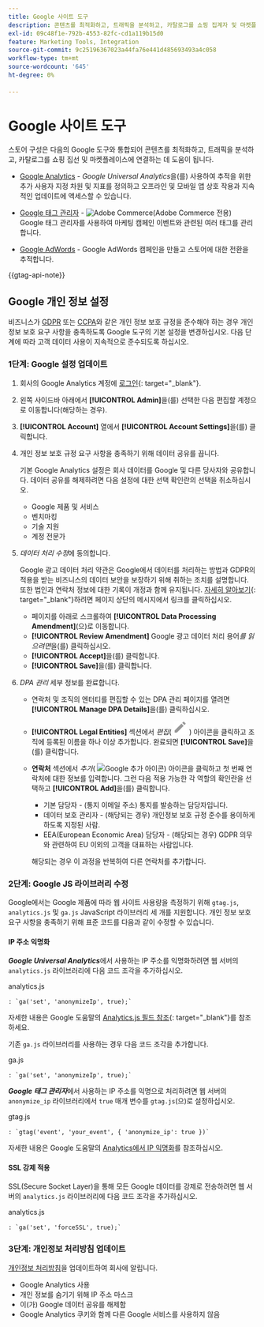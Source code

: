 ```yaml
---
title: Google 사이트 도구
description: 콘텐츠를 최적화하고, 트래픽을 분석하고, 카탈로그를 쇼핑 집계자 및 마켓플레이스에 연결하는 데 사용할 수 있는 Google 도구 통합에 대해 알아봅니다.
exl-id: 09c48f1e-792b-4553-82fc-cd1a119b15d0
feature: Marketing Tools, Integration
source-git-commit: 9c25196367023a44fa76e441d485693493a4c058
workflow-type: tm+mt
source-wordcount: '645'
ht-degree: 0%

---
```


# Google 사이트 도구

스토어 구성은 다음의 Google 도구와 통합되어 콘텐츠를 최적화하고, 트래픽을 분석하고, 카탈로그를 쇼핑 집선 및 마켓플레이스에 연결하는 데 도움이 됩니다.

- [Google Analytics](google-analytics.md) - _Google Universal Analytics_&#x200B;을(를) 사용하여 추적을 위한 추가 사용자 지정 차원 및 지표를 정의하고 오프라인 및 모바일 앱 상호 작용과 지속적인 업데이트에 액세스할 수 있습니다.

- [Google 태그 관리자](google-tag-manager.md) - ![Adobe Commerce](../assets/adobe-logo.svg)(Adobe Commerce 전용) Google 태그 관리자를 사용하여 마케팅 캠페인 이벤트와 관련된 여러 태그를 관리합니다.

- [Google AdWords](google-adwords.md) - Google AdWords 캠페인을 만들고 스토어에 대한 전환을 추적합니다.

{{gtag-api-note}}

## Google 개인 정보 설정

비즈니스가 [GDPR](../getting-started/compliance-gdpr.md) 또는 [CCPA](../getting-started/compliance-ccpa.md)와 같은 개인 정보 보호 규정을 준수해야 하는 경우 개인 정보 보호 요구 사항을 충족하도록 Google 도구의 기본 설정을 변경하십시오. 다음 단계에 따라 고객 데이터 사용이 지속적으로 준수되도록 하십시오.

### 1단계: Google 설정 업데이트

1. 회사의 Google Analytics 계정에 [로그인][1]{: target="_blank"}.

1. 왼쪽 사이드바 아래에서 **[!UICONTROL Admin]**&#x200B;을(를) 선택한 다음 편집할 계정으로 이동합니다(해당하는 경우).

1. **[!UICONTROL Account]** 열에서 **[!UICONTROL Account Settings]**&#x200B;을(를) 클릭합니다.

1. 개인 정보 보호 규정 요구 사항을 충족하기 위해 데이터 공유를 끕니다.

   기본 Google Analytics 설정은 회사 데이터를 Google 및 다른 당사자와 공유합니다. 데이터 공유를 해제하려면 다음 설정에 대한 선택 확인란의 선택을 취소하십시오.

   - Google 제품 및 서비스
   - 벤치마킹
   - 기술 지원
   - 계정 전문가

1. _데이터 처리 수정_&#x200B;에 동의합니다.

   Google 광고 데이터 처리 약관은 Google에서 데이터를 처리하는 방법과 GDPR의 적용을 받는 비즈니스의 데이터 보안을 보장하기 위해 취하는 조치를 설명합니다. 또한 법인과 연락처 정보에 대한 기록이 개정과 함께 유지됩니다. [자세히 알아보기][2]{: target="_blank"}하려면 페이지 상단의 메시지에서 링크를 클릭하십시오.

   - 페이지를 아래로 스크롤하여 **[!UICONTROL Data Processing Amendment]**(으)로 이동합니다.
   - **[!UICONTROL Review Amendment]** Google 광고 데이터 처리 용어&#x200B;_를 읽으려면_&#x200B;을(를) 클릭하십시오.
   - **[!UICONTROL Accept]**&#x200B;을(를) 클릭합니다.
   - **[!UICONTROL Save]**&#x200B;을(를) 클릭합니다.

1. _DPA 관리_ 세부 정보를 완료합니다.

   - 연락처 및 조직의 엔터티를 편집할 수 있는 DPA 관리 페이지를 열려면 **[!UICONTROL Manage DPA Details]**&#x200B;을(를) 클릭하십시오.

   - **[!UICONTROL Legal Entities]** 섹션에서 _편집_( ![Google 편집 아이콘](./assets/google-icon-edit.png) ) 아이콘을 클릭하고 조직에 등록된 이름을 하나 이상 추가합니다. 완료되면 **[!UICONTROL Save]**&#x200B;을(를) 클릭합니다.

   - **연락처** 섹션에서 _추가_( ![Google 추가 아이콘](./assets/google-icon-add.png)) 아이콘을 클릭하고 첫 번째 연락처에 대한 정보를 입력합니다. 그런 다음 적용 가능한 각 역할의 확인란을 선택하고 **[!UICONTROL Add]**&#x200B;을(를) 클릭합니다.

      - 기본 담당자 - (통지 이메일 주소) 통지를 발송하는 담당자입니다.
      - 데이터 보호 관리자 - (해당되는 경우) 개인정보 보호 규정 준수를 용이하게 하도록 지정된 사람.
      - EEA(European Economic Area) 담당자 - (해당되는 경우) GDPR 의무와 관련하여 EU 이외의 고객을 대표하는 사람입니다.

     해당되는 경우 이 과정을 반복하여 다른 연락처를 추가합니다.

### 2단계: Google JS 라이브러리 수정

Google에서는 Google 제품에 따라 웹 사이트 사용량을 측정하기 위해 `gtag.js`, `analytics.js` 및 `ga.js` JavaScript 라이브러리 세 개를 지원합니다. 개인 정보 보호 요구 사항을 충족하기 위해 표준 코드를 다음과 같이 수정할 수 있습니다.

#### IP 주소 익명화

**_Google Universal Analytics_**&#x200B;에서 사용하는 IP 주소를 익명화하려면 웹 서버의 `analytics.js` 라이브러리에 다음 코드 조각을 추가하십시오.

analytics.js

```
: `ga('set', 'anonymizeIp', true);`
```

자세한 내용은 Google 도움말의 [Analytics.js 필드 참조][3]{: target="_blank"}를 참조하세요.

기존 `ga.js` 라이브러리를 사용하는 경우 다음 코드 조각을 추가합니다.

ga.js

```
: `ga('set', 'anonymizeIp', true);`
```

**_Google 태그 관리자_**&#x200B;에서 사용하는 IP 주소를 익명으로 처리하려면 웹 서버의 `anonymize_ip` 라이브러리에서 `true` 매개 변수를 `gtag.js`(으)로 설정하십시오.

gtag.js

```
: `gtag('event', 'your_event', { 'anonymize_ip': true })`
```

자세한 내용은 Google 도움말의 [Analytics에서 IP 익명화][4]를 참조하십시오.

#### SSL 강제 적용

SSL(Secure Socket Layer)을 통해 모든 Google 데이터를 강제로 전송하려면 웹 서버의 `analytics.js` 라이브러리에 다음 코드 조각을 추가하십시오.

analytics.js

```
: `ga('set', 'forceSSL', true);`
```

### 3단계: 개인정보 처리방침 업데이트

[개인정보 처리방침](../getting-started/privacy-policy.md)을 업데이트하여 회사에 알립니다.

- Google Analytics 사용
- 개인 정보를 숨기기 위해 IP 주소 마스크
- 이(가) Google 데이터 공유를 해제함
- Google Analytics 쿠키와 함께 다른 Google 서비스를 사용하지 않음

[1]: https://www.google.com/analytics/
[2]: https://support.google.com/analytics/answer/3379636
[3]: https://developers.google.com/analytics/devguides/collection/analyticsjs/field-reference
[4]: https://support.google.com/analytics/answer/2763052
